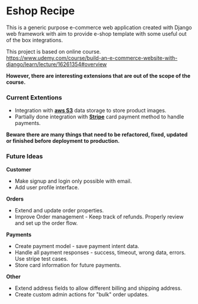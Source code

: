 # Eshop Recipe

This is a generic purpose e-commerce web application created with Django web framework with aim to provide e-shop template with some useful out of the box integrations.

This project is based on online course.
https://www.udemy.com/course/build-an-e-commerce-website-with-django/learn/lecture/16261354#overview

**However, there are interesting extensions that are out of the scope of the course.**

### Current Extentions
 - Integration with [**aws S3**](https://aws.amazon.com/s3/) data storage to store product images.
 - Partially done integration with [**Stripe**](https://stripe.com/) card payment method to handle payments.

**Beware there are many things that need to be refactored, fixed, updated or finished before deployment to production.**

### Future Ideas
**Customer**
 - Make signup and login only possible with email.
 - Add user profile interface.

**Orders**
 - Extend and update order properties.
 - Improve Order management - Keep track of refunds. Properly review and set up the order flow.

**Payments**
 - Create payment model - save payment intent data.
 - Handle all payment responses - success, timeout, wrong data, errors. Use stripe test cases.
 - Store card information for future payments.

**Other**
 - Extend address fields to allow different billing and shipping address.
 - Create custom admin actions for "bulk" order updates.

